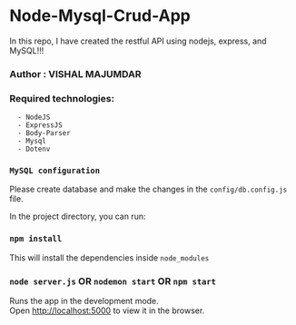 # Node-Mysql-Crud-App
In this repo, I have created the restful API using nodejs, express, and MySQL!!!

### Author : VISHAL MAJUMDAR

### Required technologies:

      - NodeJS
      - ExpressJS
      - Body-Parser
      - Mysql
      - Dotenv
      
### `MySQL configuration`
Please create database and make the changes in the `config/db.config.js` file.

In the project directory, you can run:

### `npm install`

This will install the dependencies inside `node_modules`

### `node server.js` OR `nodemon start` OR `npm start`

Runs the app in the development mode.<br>
Open [http://localhost:5000](http://localhost:5000) to view it in the browser.

